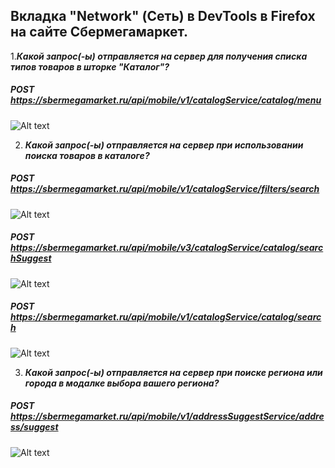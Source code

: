## Вкладка "Network" (Сеть) в DevTools в Firefox на сайте Сбермегамаркет.

1.***Какой запрос(-ы) отправляется на сервер для получения списка типов товаров в шторке "Каталог"?***

##### POST https://sbermegamarket.ru/api/mobile/v1/catalogService/catalog/menu

![Alt text](misc/images/image-3.png)

2. ***Какой запрос(-ы) отправляется на сервер при использовании поиска товаров в каталоге?***

##### POST https://sbermegamarket.ru/api/mobile/v1/catalogService/filters/search

![Alt text](misc/images/image.png)


##### POST https://sbermegamarket.ru/api/mobile/v3/catalogService/catalog/searchSuggest

![Alt text](misc/images/image-1.png)

##### POST https://sbermegamarket.ru/api/mobile/v1/catalogService/catalog/search


![Alt text](misc/images/image-2.png)

3. ***Какой запрос(-ы) отправляется на сервер при поиске региона или города в модалке выбора вашего региона?***

##### POST https://sbermegamarket.ru/api/mobile/v1/addressSuggestService/address/suggest

![Alt text](image-4.png)

